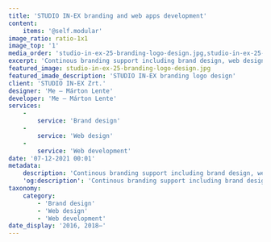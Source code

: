 ```yaml
---
title: 'STUDIO IN-EX branding and web apps development'
content:
    items: '@self.modular'
image_ratio: ratio-1x1
image_top: '1'
media_order: 'studio-in-ex-25-branding-logo-design.jpg,studio-in-ex-25-branding-mockup-magazine.jpg,studio-in-ex-branding-mockup-posters-2022-2023.jpg'
excerpt: 'Continous branding support including brand design, web design and web app development for STUDIO IN-EX Zrt., a market-leading architecture and engineering company in Budapest, Hungary.'
featured_image: studio-in-ex-25-branding-logo-design.jpg
featured_imade_description: 'STUDIO IN-EX branding logo design'
client: 'STUDIO IN-EX Zrt.'
designer: 'Me – Márton Lente'
developer: 'Me – Márton Lente'
services:
    -
        service: 'Brand design'
    -
        service: 'Web design'
    -
        service: 'Web development'
date: '07-12-2021 00:01'
metadata:
    description: 'Continous branding support including brand design, web design and web app development for STUDIO IN-EX Zrt., a market-leading architecture and engineering company in Budapest, Hungary.'
    'og:description': 'Continous branding support including brand design, web design and web app development for STUDIO IN-EX Zrt., a market-leading architecture and engineering company in Budapest, Hungary.'
taxonomy:
    category:
        - 'Brand design'
        - 'Web design'
        - 'Web development'
date_display: '2016, 2018–'
---
```


